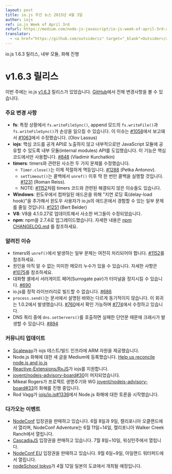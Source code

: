 ```yaml
---
layout: post
title: io.js 주간 뉴스 2015년 4월 3일
author: iojs
ref: io.js Week of April 3rd
refurl: https://medium.com/node-js-javascript/io-js-week-of-april-3rd-a4e1fe0c38c1
translator:
  - <a href="https://github.com/outsideris" target="_blank">Outsider</a>
---
```


<!--
io.js 1.6.3 release, internal modules, and reconciliation progress
-->

io.js 1.6.3 릴리스, 내부 모듈, 화해 진행

<!--
# v1.6.3 Release
This week we had one io.js release [v1.6.3](https://iojs.org/dist/v1.6.3/), complete changelog can be found [on GitHub](https://github.com/nodejs/node/blob/v1.x/CHANGELOG.md).
-->

# v1.6.3 릴리스
이번 주에는 io.js [v1.6.3](https://iojs.org/dist/v1.6.3/) 릴리스가 있었습니다. [GitHub](https://github.com/nodejs/node/blob/v1.x/CHANGELOG.md)에서 전체 변경사항을 볼 수 있습니다.

<!--
### Notable changes
-->

### 주요 변경 사항

<!--
* **fs**: corruption can be caused by `fs.writeFileSync()` and append-mode `fs.writeFile()` and `fs.writeFileSync()` under certain circumstances, reported in [#1058](https://github.com/nodejs/node/issues/1058), fixed in [#1063](https://github.com/nodejs/node/pull/1063) (Olov Lassus).
* **iojs**: an "internal modules" API has been introduced to allow core code to share JavaScript modules internally only without having to expose them as a public API, this feature is for core-only [#848](https://github.com/nodejs/node/pull/848) (Vladimir Kurchatkin).
* **timers**: two minor problems with timers have been fixed:
  - `Timer.close()` is now properly idempotent [#1288](https://github.com/nodejs/node/issues/1288) (Petka Antonov).
  - `setTimeout()` will only run the callback once now after an `unref()` during the callback [#1231](https://github.com/nodejs/node/pull/1231) (Roman Reiss).
  - NOTE: there are still other unresolved concerns with the timers code, such as [#1152](https://github.com/nodejs/node/pull/1152).
* **Windows**: a "delay-load hook" has been added for compiled add-ons on Windows that should alleviate some of the problems that Windows users may be experiencing with add-ons in io.js [#1251](https://github.com/nodejs/node/pull/1251) (Bert Belder).
* **V8**: minor bug-fix upgrade for V8 to 4.1.0.27.
* **npm**: upgrade npm to 2.7.4. See [npm CHANGELOG.md](https://github.com/npm/npm/blob/master/CHANGELOG.md#v274-2015-03-20) for details.
-->

* **fs**: 특정 상황에서 `fs.writeFileSync()`, append 모드의 `fs.writeFile()`과 `fs.writeFileSync()`가 손상을 일으킬 수 있습니다. 이 이슈는 [#1058](https://github.com/nodejs/node/issues/1058)에서 보고돼서 [#1063](https://github.com/nodejs/node/pull/1063)에서 수정했습니다. (Olov Lassus)
* **iojs**: 핵심 코드를 공개 API로 노출하지 않고 내부적으로만 JavaScript 모듈에 공유할 수 있도록 내부 모듈(internal modules) API를 도입했습니다. 이 기능은 핵심 코드에서만 사용합니다. [#848](https://github.com/nodejs/node/pull/848) (Vladimir Kurchatkin)
* **timers**: timers와 관련된 사소한 두 가지 문제를 수정했습니다.
  - `Timer.close()`는 이제 적절하게 멱등입니다. [#1288](https://github.com/nodejs/node/issues/1288) (Petka Antonov).
  - `setTimeout()`는 콜백에서 `unref()` 이후 딱 한 번만 콜백을 실행할 것입니다. [#1231](https://github.com/nodejs/node/pull/1231) (Roman Reiss).
  - NOTE: [#1152](https://github.com/nodejs/node/pull/1152)처럼 timers 코드와 관련된 해결되지 않은 이슈들도 있습니다.
* **Windows**: 윈도우에서 컴파일된 애드온을 위해 "지연 로딩 훅(delay-load hook)"을 추가해서 윈도우 사용자가 io.js의 애드온에서 경험할 수 있는 일부 문제를 줄일 것입니다. [#1251](https://github.com/nodejs/node/pull/1251) (Bert Belder)
* **V8**: V8을 4.1.0.27로 업데이트해서 사소한 버그들이 수정되었습니다.
* **npm**: npm을 2.7.4로 업그레이드했습니다. 자세한 내용은 [npm CHANGELOG.md](https://github.com/npm/npm/blob/master/CHANGELOG.md#v274-2015-03-20) 를 참조하세요.

<!--
### Known issues
-->

### 알려진 이슈

<!--
* Some problems exist with timers and `unref()` still to be resolved. See [#1152](https://github.com/nodejs/node/pull/1152).
* Possible small memory leak(s) may still exist but have yet to be properly identified, details at [#1075](https://github.com/nodejs/node/issues/1075).
* Surrogate pair in REPL can freeze terminal [#690](https://github.com/nodejs/node/issues/690)
* Not possible to build io.js as a static library [#686](https://github.com/nodejs/node/issues/686)
* `process.send()` is not synchronous as the docs suggest, a regression introduced in 1.0.2, see [#760](https://github.com/nodejs/node/issues/760) and fix in [#774](https://github.com/nodejs/node/issues/774)
* Calling `dns.setServers()` while a DNS query is in progress can cause the process to crash on a failed assertion [#894](https://github.com/nodejs/node/issues/894)
-->

* timers와 `unref()`에서 발생하는 일부 문제는 여전히 처리되어야 합니다. [#1152](https://github.com/nodejs/node/pull/1152)를 참조하세요.
* 원인을 아직 알 수 없는 미미한 메모리 누수가 있을 수 있습니다. 자세한 사항은 [#1075](https://github.com/nodejs/node/issues/1075)를 참조하세요.
* 대화형 셸에서 서러게이트 페어(Surrogate pair)가 터미널을 정지시킬 수 있습니다. [#690](https://github.com/nodejs/node/issues/690)
* io.js를 정적 라이브러리로 빌드할 수 없습니다. [#686](https://github.com/nodejs/node/issues/686)
* `process.send()`는 문서에서 설명된 바와는 다르게 동기적이지 않습니다. 이 회귀는 1.0.2에서 발생했습니다. [#760](https://github.com/nodejs/node/issues/760)에서 확인 가능하며 [#774](https://github.com/nodejs/node/issues/774)에서 수정하고 있습니다.
* DNS 쿼리 중에 `dns.setServers()`를 호출하면 실패한 단언문 때문에 크래시가 발생할 수 있습니다. [#894](https://github.com/nodejs/node/issues/894)

<!--
### Community Updates
-->

### 커뮤니티 업데이트

<!--
* [Scaleway](https://www.scaleway.com/) provides some ARM resources for the iojs test/build infrastructure.
* New post on Medium about Node.js reconciliation: [Help us reconcile node.js and io.js](https://medium.com/node-js-javascript/help-us-reconcile-node-js-and-io-js-c060a9ec1bd4)
* Added support for iojs in [Reactive-Extensions/RxJS](https://travis-ci.org/Reactive-Extensions/RxJS/builds/56671837)
* [joyent/nodejs-advisory-board#30](https://github.com/joyent/nodejs-advisory-board/pull/30) merged
* Mikeal Rogers working on reconciling Project Lifecycle and WG [joyent/nodejs-advisory-board#33](https://github.com/joyent/nodejs-advisory-board/pull/33)
* Rod Vagg opened the discussion forum about Node.js reconciliation in [iojs/io.js#1336](https://github.com/nodejs/node/issues/1336)
-->

* [Scaleway](https://www.scaleway.com/)가 iojs 테스트/빌드 인프라에 ARM 자원을 제공했습니다.
* Node.js 화해에 대한 새 글을 Medium에 등록했습니다. [Help us reconcile node.js and io.js](https://medium.com/node-js-javascript/help-us-reconcile-node-js-and-io-js-c060a9ec1bd4)
* [Reactive-Extensions/RxJS](https://travis-ci.org/Reactive-Extensions/RxJS/builds/56671837)가 iojs를 지원합니다.
* [joyent/nodejs-advisory-board#30](https://github.com/joyent/nodejs-advisory-board/pull/30)이 머지되었습니다.
* Mikeal Rogers가 프로젝트 생명주기와 WG [joyent/nodejs-advisory-board#33](https://github.com/joyent/nodejs-advisory-board/pull/33)의 화해를 진행 중입니다.
* Rod Vagg가 [iojs/io.js#1336](https://github.com/nodejs/node/issues/1336)에서 Node.js 화해에 대한 토론을 시작했습니다.

<!--
### Upcoming Events
-->

### 다가오는 이벤트

<!--
* [NodeConf](http://nodeconf.com/) tickets are on sale, June 8th and 9th at Oakland, CA and NodeConf Adventure for June 11th - 14th at Walker Creek Ranch, CA
* [CascadiaJS](http://2015.cascadiajs.com/) tickets are on sale, July 8th - 10th at Washington State
* [NodeConf EU](http://nodeconf.eu/) tickets are on sale, September 6th - 9th at Waterford, Ireland
* [nodeSchool tokyo](http://nodejs.connpass.com/event/13182/) will be held in April 12th at Tokyo, Japan
-->

* [NodeConf](http://nodeconf.com/) 입장권을 판매하고 있습니다. 6월 8일과 9일, 캘리포니아 오클랜드에서 열리며, NodeConf Adventure는 6월 11일~14일, 캘리포니아 Walker Creek Ranch에서 열립니다.
* [CascadiaJS](http://2015.cascadiajs.com/) 입장권을 판매하고 있습니다. 7월 8일~10일, 워싱턴주에서 열립니다.
* [NodeConf EU](http://nodeconf.eu/) 입장권을 판매하고 있습니다. 9월 6일~9일, 아일랜드 워터퍼드에서 열립니다.
* [nodeSchool tokyo](http://nodejs.connpass.com/event/13182/)가 4월 12일 일본의 도쿄에서 개최될 예정입니다.
